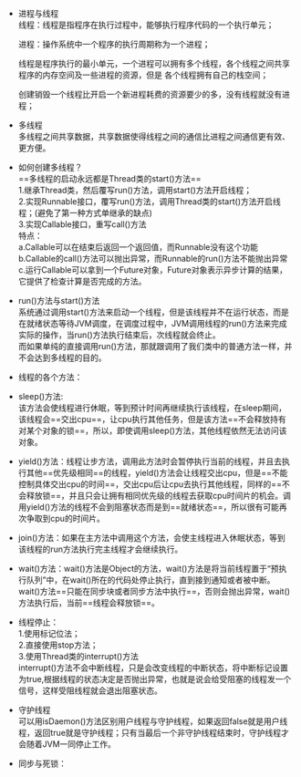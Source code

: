 - 进程与线程<br/>
 线程：线程是指程序在执行过程中，能够执行程序代码的一个执行单元；<br/>

  进程：操作系统中一个程序的执行周期称为一个进程；<br/>
  
  线程是程序执行的最小单元，一个进程可以拥有多个线程，各个线程之间共享程序的内存空间及一些进程的资源，但是 各个线程拥有自己的栈空间；<br/>
  
  创建销毁一个线程比开启一个新进程耗费的资源要少的多，没有线程就没有进程；
-   多线程<br/>多线程之间共享数据，共享数据使得线程之间的通信比进程之间通信更有效、更方便。
- 如何创建多线程？<br/>
  ==多线程的启动永远都是Thread类的start()方法==<br/>
 1.继承Thread类，然后覆写run()方法，调用start()方法开启线程；<br/>
 2.实现Runnable接口，覆写run()方法，调用Thread类的start()方法开启线程；(避免了第一种方式单继承的缺点)<br/>
 3.实现Callable接口，重写call()方法<br/>
     特点：<br/>
    a.Callable可以在结束后返回一个返回值，而Runnable没有这个功能<br/>
    b.Callable的call()方法可以抛出异常，而Runnable的run()方法不能抛出异常<br/>
    c.运行Callable可以拿到一个Future对象，Future对象表示异步计算的结果，它提供了检查计算是否完成的方法。
- run()方法与start()方法<br/>
 系统通过调用start()方法来启动一个线程，但是该线程并不在运行状态，而是在就绪状态等待JVM调度，在调度过程中，JVM调用线程的run()方法来完成实际的操作，当run()方法执行结束后，次线程就会终止。<br/>
而如果单纯的直接调用run()方法，那就跟调用了我们类中的普通方法一样，并不会达到多线程的目的。
- 线程的各个方法：<br/>
-   sleep()方法:<br/>该方法会使线程进行休眠，等到预计时间再继续执行该线程，在sleep期间，该线程会==交出cpu==，让cpu执行其他任务，但是该方法==不会释放持有对某个对象的锁==，所以，即使调用sleep()方法，其他线程依然无法访问该对象。<br/>
- yield()方法：线程让步方法，调用此方法时会暂停执行当前的线程，并且去执行其他==优先级相同==的线程，yield()方法会让线程交出cpu，但是==不能控制具体交出cpu的时间==，交出cpu后让cpu去执行其他线程，同样的==不会释放锁==，并且只会让拥有相同优先级的线程去获取cpu时间片的机会。调用yield()方法的线程不会到阻塞状态而是到==就绪状态==，所以很有可能再次争取到cpu的时间片。
- join()方法：如果在主方法中调用这个方法，会使主线程进入休眠状态，等到该线程的run方法执行完主线程才会继续执行。
- wait()方法：wait()方法是Object的方法，wait()方法是将当前线程置于“预执行队列”中，在wait()所在的代码处停止执行，直到接到通知或者被中断。wait()方法==只能在同步块或者同步方法中执行==，否则会抛出异常，wait()方法执行后，当前==线程会释放锁==。
- 线程停止：<br/>
1.使用标记位法；<br/>
2.直接使用stop方法；<br/>
3.使用Thread类的interrupt()方法<br/>
  interrupt()方法不会中断线程，只是会改变线程的中断状态，将中断标记设置为true,根据线程的状态决定是否抛出异常，也就是说会给受阻塞的线程发一个信号，这样受阻线程就会退出阻塞状态。
- 守护线程<br/>
  可以用isDaemon()方法区别用户线程与守护线程，如果返回false就是用户线程，返回true就是守护线程；只有当最后一个非守护线程结束时，守护线程才会随着JVM一同停止工作。
- 同步与死锁：

